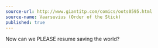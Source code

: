 ```yaml
---
source-url: http://www.giantitp.com/comics/oots0595.html
source-name: Vaarsuvius (Order of the Stick)
published: true
---
```


<p>Now can we PLEASE resume saving the world?</p>


